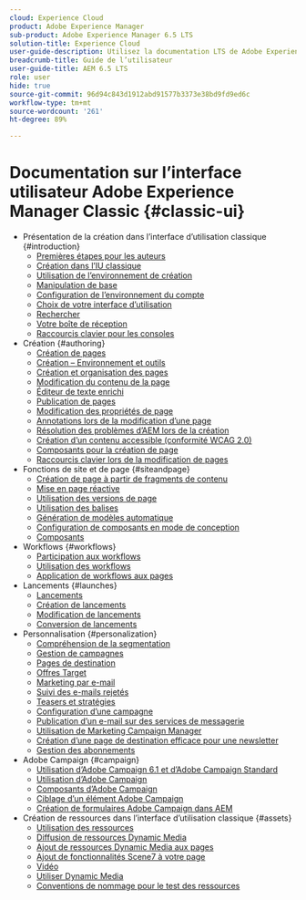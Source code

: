 ```yaml
---
cloud: Experience Cloud
product: Adobe Experience Manager
sub-product: Adobe Experience Manager 6.5 LTS
solution-title: Experience Cloud
user-guide-description: Utilisez la documentation LTS de Adobe Experience Manager 6.5 pour en savoir plus sur son fonctionnement et sur ce que le logiciel peut vous apporter.
breadcrumb-title: Guide de l’utilisateur
user-guide-title: AEM 6.5 LTS
role: user
hide: true
source-git-commit: 96d94c843d1912abd91577b3373e38bd9fd9ed6c
workflow-type: tm+mt
source-wordcount: '261'
ht-degree: 89%

---
```



# Documentation sur l’interface utilisateur Adobe Experience Manager Classic {#classic-ui}

+ Présentation de la création dans l’interface d’utilisation classique {#introduction}
   + [Premières étapes pour les auteurs](/help/sites-classic-ui-authoring/classic-page-author-first-steps.md)
   + [Création dans l’IU classique](/help/sites-classic-ui-authoring/classicui.md)
   + [Utilisation de l’environnement de création](/help/sites-classic-ui-authoring/author-env.md)
   + [Manipulation de base](/help/sites-classic-ui-authoring/author-env-basic-handling.md)
   + [Configuration de l’environnement du compte](/help/sites-classic-ui-authoring/author-env-user-props.md)
   + [Choix de votre interface d’utilisation](/help/sites-classic-ui-authoring/author-env-select-ui.md)
   + [Rechercher](/help/sites-classic-ui-authoring/author-env-search.md)
   + [Votre boîte de réception](/help/sites-classic-ui-authoring/author-env-inbox.md)
   + [Raccourcis clavier pour les consoles](/help/sites-classic-ui-authoring/author-env-keyboard-shortcuts.md)
+ Création {#authoring}
   + [Création de pages](/help/sites-classic-ui-authoring/classic-page-author.md)
   + [Création – Environnement et outils](/help/sites-classic-ui-authoring/classic-page-author-env-tools.md)
   + [Création et organisation des pages](/help/sites-classic-ui-authoring/classic-page-author-manage-pages.md)
   + [Modification du contenu de la page](/help/sites-classic-ui-authoring/classic-page-author-edit-content.md)
   + [Éditeur de texte enrichi](/help/sites-classic-ui-authoring/classic-page-author-rich-text-editor.md)
   + [Publication de pages](/help/sites-classic-ui-authoring/classic-page-author-publish-pages.md)
   + [Modification des propriétés de page](/help/sites-classic-ui-authoring/classic-page-author-edit-page-properties.md)
   + [Annotations lors de la modification d’une page](/help/sites-classic-ui-authoring/classic-page-author-annotations.md)
   + [Résolution des problèmes d’AEM lors de la création](/help/sites-classic-ui-authoring/classic-page-author-troubleshooting.md)
   + [Création d’un contenu accessible (conformité WCAG 2.0)](/help/sites-classic-ui-authoring/classic-page-author-accessible-content.md)
   + [Composants pour la création de page](/help/sites-classic-ui-authoring/classic-page-author-edit-mode.md)
   + [Raccourcis clavier lors de la modification de pages](/help/sites-classic-ui-authoring/classic-page-author-keyboard-shortcuts.md)
+ Fonctions de site et de page {#siteandpage}
   + [Création de page à partir de fragments de contenu](/help/sites-classic-ui-authoring/classic-page-author-content-fragments.md)
   + [Mise en page réactive](/help/sites-classic-ui-authoring/classic-page-author-responsive-layout.md)
   + [Utilisation des versions de page](/help/sites-classic-ui-authoring/classic-page-author-work-with-versions.md)
   + [Utilisation des balises](/help/sites-classic-ui-authoring/classic-feature-tags.md)
   + [Génération de modèles automatique](/help/sites-classic-ui-authoring/classic-feature-scaffolding.md)
   + [Configuration de composants en mode de conception](/help/sites-classic-ui-authoring/classic-page-author-design-mode.md)
   + [Composants](/help/sites-classic-ui-authoring/classic-page-author-default-components.md)
+ Workflows {#workflows}
   + [Participation aux workflows](/help/sites-classic-ui-authoring/classic-workflows-participating.md)
   + [Utilisation des workflows](/help/sites-classic-ui-authoring/classic-workflows.md)
   + [Application de workflows aux pages](/help/sites-classic-ui-authoring/classic-workflows-applying.md)
+ Lancements {#launches}
   + [Lancements](/help/sites-classic-ui-authoring/classic-launches.md)
   + [Création de lancements](/help/sites-classic-ui-authoring/classic-launches-creating.md)
   + [Modification de lancements](/help/sites-classic-ui-authoring/classic-launches-editing.md)
   + [Conversion de lancements](/help/sites-classic-ui-authoring/classic-launches-promoting.md)
+ Personnalisation {#personalization}
   + [Compréhension de la segmentation](/help/sites-classic-ui-authoring/classic-personalization-campaigns-segmentation.md)
   + [Gestion de campagnes](/help/sites-classic-ui-authoring/classic-personalization-campaigns.md)
   + [Pages de destination](/help/sites-classic-ui-authoring/classic-personalization-campaigns-landingpage.md)
   + [Offres Target](/help/sites-classic-ui-authoring/classic-personalization-campaigns-target-offers.md)
   + [Marketing par e-mail](/help/sites-classic-ui-authoring/classic-personalization-campaigns-email.md)
   + [Suivi des e-mails rejetés](/help/sites-classic-ui-authoring/classic-personalization-campaigns-email-tracking-bounces.md)
   + [Teasers et stratégies](/help/sites-classic-ui-authoring/classic-personalization-campaigns-teasers-strategy.md)
   + [Configuration d’une campagne](/help/sites-classic-ui-authoring/classic-personalization-campaigns-setting-up-your.md)
   + [Publication d’un e-mail sur des services de messagerie](/help/sites-classic-ui-authoring/classic-personalization-campaigns-email-newsletters.md)
   + [Utilisation de Marketing Campaign Manager](/help/sites-classic-ui-authoring/classic-personalization-campaigns-mktg-manager.md)
   + [Création d’une page de destination efficace pour une newsletter](/help/sites-classic-ui-authoring/classic-personalization-campaigns-email-landingpage.md)
   + [Gestion des abonnements](/help/sites-classic-ui-authoring/classic-personalization-campaigns-email-subscriptions.md)
+ Adobe Campaign {#campaign}
   + [Utilisation d’Adobe Campaign 6.1 et d’Adobe Campaign Standard](/help/sites-classic-ui-authoring/classic-personalization-ac-campaign.md)
   + [Utilisation d’Adobe Campaign](/help/sites-classic-ui-authoring/classic-personalization-ac.md)
   + [Composants d’Adobe Campaign](/help/sites-classic-ui-authoring/classic-personalization-ac-components.md)
   + [Ciblage d’un élément Adobe Campaign](/help/sites-classic-ui-authoring/classic-personalization-ac-target.md)
   + [Création de formulaires Adobe Campaign dans AEM](/help/sites-classic-ui-authoring/classic-personalization-ac-forms.md)
+ Création de ressources dans l’interface d’utilisation classique {#assets}
   + [Utilisation des ressources](/help/sites-classic-ui-authoring/classicui-assets.md)
   + [Diffusion de ressources Dynamic Media](/help/sites-classic-ui-authoring/dynamic-media-assets-delivering.md)
   + [Ajout de ressources Dynamic Media aux pages](/help/sites-classic-ui-authoring/dynamic-media-assets-adding-to-page.md)
   + [Ajout de fonctionnalités Scene7 à votre page](/help/sites-classic-ui-authoring/manage-assets-classic-s7.md)
   + [Vidéo](/help/sites-classic-ui-authoring/manage-assets-classic-s7-video.md)
   + [Utiliser Dynamic Media](/help/sites-classic-ui-authoring/dynamic-media-assets.md)
   + [Conventions de nommage pour le test des ressources](/help/sites-classic-ui-authoring/asset-naming-conventions.md)
